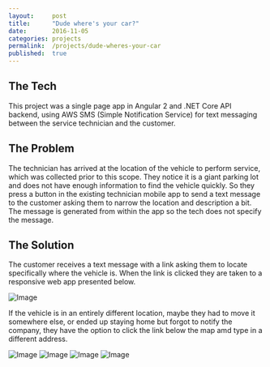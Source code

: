 ```yaml
---
layout:     post
title:      "Dude where's your car?"
date:       2016-11-05
categories: projects
permalink:  /projects/dude-wheres-your-car
published:  true
---
```

## The Tech
This project was a single page app in Angular 2 and .NET Core API backend, using AWS SMS (Simple Notification Service) for text messaging between the service technician and the customer.

## The Problem
The technician has arrived at the location of the vehicle to perform service, which was collected prior to this scope. They notice it is a giant parking lot and does not have enough information to find the vehicle quickly. So they press a button in the existing technician mobile app to send a text message to the customer asking them to narrow the location and description a bit. The message is generated from within the app so the tech does not specify the message.

## The Solution
The customer receives a text message with a link asking them to locate specifically where the vehicle is. When the link is clicked they are taken to a responsive web app presented below.

![Image](/assets/images/posts/dude-wheres-your-car-2.png)

If the vehicle is in an entirely different location, maybe they had to move it somewhere else, or ended up staying home but forgot to notify the company, they have the option to click the link below the map amd type in a different address.

![Image](/assets/images/posts/dude-wheres-your-car-3.png)
![Image](/assets/images/posts/dude-wheres-your-car-4.png)
![Image](/assets/images/posts/dude-wheres-your-car-5.png)
![Image](/assets/images/posts/dude-wheres-your-car-6.png)
